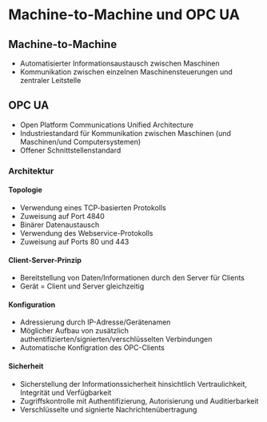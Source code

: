# Machine-to-Machine und OPC UA

## Machine-to-Machine
- Automatisierter Informationsaustausch zwischen Maschinen
- Kommunikation zwischen einzelnen Maschinensteuerungen und zentraler Leitstelle

## OPC UA
- Open Platform Communications Unified Architecture
- Industriestandard für Kommunikation zwischen Maschinen (und Maschinen/und Computersystemen)
- Offener Schnittstellenstandard

### Architektur

#### Topologie
- Verwendung eines TCP-basierten Protokolls
- Zuweisung auf Port 4840
- Binärer Datenaustausch
- Verwendung des Webservice-Protokolls
- Zuweisung auf Ports 80 und 443

#### Client-Server-Prinzip
- Bereitstellung von Daten/Informationen durch den Server für Clients
- Gerät = Client und Server gleichzeitig

#### Konfiguration
- Adressierung durch IP-Adresse/Gerätenamen
- Möglicher Aufbau von zusätzlich authentifizierten/signierten/verschlüsselten Verbindungen
- Automatische Konfigration des OPC-Clients

#### Sicherheit
- Sicherstellung der Informationssicherheit hinsichtlich Vertraulichkeit, Integrität und Verfügbarkeit
- Zugriffskontrolle mit Authentifizierung, Autorisierung und Auditierbarkeit
- Verschlüsselte und signierte Nachrichtenübertragung
